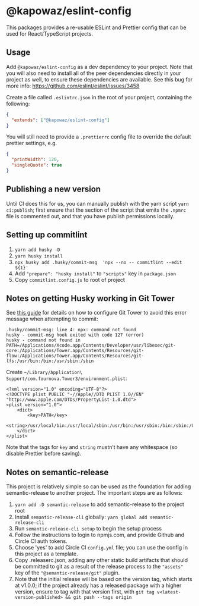 # @kapowaz/eslint-config

This packages provides a re-usable ESLint and Prettier config that can be used
for React/TypeScript projects.

## Usage

Add `@kapowaz/eslint-config` as a dev dependency to your project. Note that you
will also need to install all of the peer dependencies directly in your project
as well, to ensure these dependencies are available. See this bug for more info:
https://github.com/eslint/eslint/issues/3458

Create a file called `.eslintrc.json` in the root of your project, containing
the following:

```json
{
  "extends": ["@kapowaz/eslint-config"]
}
```

You will still need to provide a `.prettierrc` config file to override the
default prettier settings, e.g.

```json
{
  "printWidth": 120,
  "singleQuote": true
}
```

## Publishing a new version

Until CI does this for us, you can manually publish with the yarn script `yarn
ci:publish`; first ensure that the section of the script that emits the `.npmrc`
file is commented out, and that you have publish permissions locally.

## Setting up commitlint

1. `yarn add husky -D`
2. `yarn husky install`
3. `npx husky add .husky/commit-msg  'npx --no -- commitlint --edit ${1}'`
4. Add `"prepare": "husky install"` to `"scripts"` key in `package.json`
5. Copy `commitlint.config.js` to root of project

## Notes on getting Husky working in Git Tower

See [this guide][1] for details on how to configure Git Tower to avoid this
error message when attempting to commit:

```
.husky/commit-msg: line 4: npx: command not found
husky - commit-msg hook exited with code 127 (error)
husky - command not found in PATH=/Applications/Xcode.app/Contents/Developer/usr/libexec/git-core:/Applications/Tower.app/Contents/Resources/git-flow:/Applications/Tower.app/Contents/Resources/git-lfs:/usr/bin:/bin:/usr/sbin:/sbin
```

Create `~/Library/Application\ Support/com.fournova.Tower3/environment.plist`:

```
<?xml version="1.0" encoding="UTF-8"?>
<!DOCTYPE plist PUBLIC "-//Apple//DTD PLIST 1.0//EN" "http://www.apple.com/DTDs/PropertyList-1.0.dtd">
<plist version="1.0">
	<dict>
		<key>PATH</key>
		<string>/usr/local/bin:/usr/local/sbin:/usr/bin:/usr/sbin:/bin:/sbin:/Users/bdarlow/.nvm/versions/node/v14.18.1/bin:/Users/bdarlow/.nvm/versions/node/v18.13.0</string>
	</dict>
</plist>
```

Note that the tags for `key` and `string` mustn’t have any whitespace (so
disable Prettier before saving).

[1]: https://www.git-tower.com/blog/git-hooks-husky/

## Notes on semantic-release

This project is relatively simple so can be used as the foundation for adding
semantic-release to another project. The important steps are as follows:

1. `yarn add -D semantic-release` to add semantic-release to the project root
2. Install `semantic-release-cli` globally: `yarn global add semantic-release-cli`
3. Run `semantic-release-cli setup` to begin the setup process
4. Follow the instructions to login to npmjs.com, and provide Github and Circle
   CI auth tokens.
5. Choose 'yes' to add Circle CI `config.yml` file; you can use the config in
   this project as a template.
6. Copy .releaserc.json, adding any other static build artifacts that should be
   committed to git as a result of the release process to the `"assets"` key of
   the `"@semantic-release/git"` plugin.
7. Note that the initial release will be based on the version tag, which starts
   at v1.0.0; if the project already has a released package with a higher
   version, ensure to tag with that version first, with `git tag
   v<latest-version-published> && git push --tags origin`
